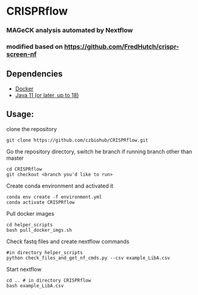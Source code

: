 # CRISPRflow
### MAGeCK analysis automated by Nextflow
### modified based on https://github.com/FredHutch/crispr-screen-nf

## Dependencies
- [Docker](https://docs.docker.com/get-docker/)
- [Java 11 (or later, up to 18)](https://www.oracle.com/java/technologies/downloads/)

## Usage: 
clone the repository
```
git clone https://github.com/czbiohub/CRISPRflow.git
```
Go the repository directory, switch he branch if running branch other than master
```
cd CRISPRflow
git checkout <branch you'd like to run>
```
Create conda environment and activated it
```
conda env create -f environment.yml
conda activate CRISPRflow
```
Pull docker images
```
cd helper_scripts
bash pull_docker_imgs.sh
```
Check fastq files and create nextflow commands
```
#in directory helper_scripts
python check_files_and_get_nf_cmds.py --csv example_LibA.csv
```
Start nextflow
```
cd .. # in directory CRISPRflow
bash example_LibA.csv
```
